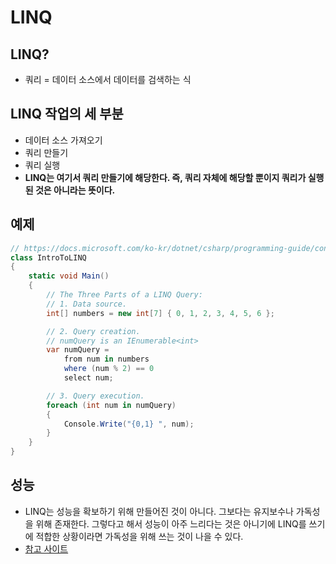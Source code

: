 # LINQ

## LINQ?
- 쿼리 = 데이터 소스에서 데이터를 검색하는 식


## LINQ 작업의 세 부분
- 데이터 소스 가져오기
- 쿼리 만들기
- 쿼리 실행
- **LINQ는 여기서 쿼리 만들기에 해당한다. 즉, 쿼리 자체에 해당할 뿐이지 쿼리가 실행된 것은 아니라는 뜻이다.**

## 예제
```c#
// https://docs.microsoft.com/ko-kr/dotnet/csharp/programming-guide/concepts/linq/introduction-to-linq-queries
class IntroToLINQ
{
    static void Main()
    {
        // The Three Parts of a LINQ Query:
        // 1. Data source.
        int[] numbers = new int[7] { 0, 1, 2, 3, 4, 5, 6 };

        // 2. Query creation.
        // numQuery is an IEnumerable<int>
        var numQuery =
            from num in numbers
            where (num % 2) == 0
            select num;

        // 3. Query execution.
        foreach (int num in numQuery)
        {
            Console.Write("{0,1} ", num);
        }
    }
}
```

## 성능
- LINQ는 성능을 확보하기 위해 만들어진 것이 아니다. 그보다는 유지보수나 가독성을 위해 존재한다. 그렇다고 해서 성능이 아주 느리다는 것은 아니기에 LINQ를 쓰기에 적합한 상황이라면 가독성을 위해 쓰는 것이 나을 수 있다. 
- [참고 사이트](https://medium.com/swlh/is-using-linq-in-c-bad-for-performance-318a1e71a732)
